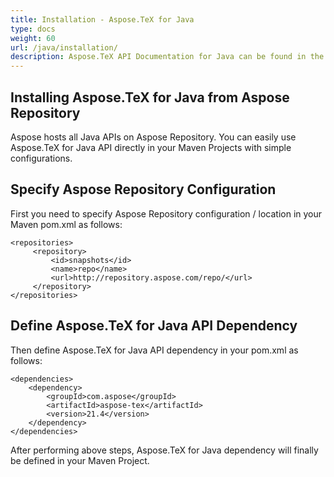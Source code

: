 ```yaml
---
title: Installation - Aspose.TeX for Java
type: docs
weight: 60
url: /java/installation/
description: Aspose.TeX API Documentation for Java can be found in the downloaded ZIP package or gotten from Maven Projects with simple configurations.
---
```


## Installing Aspose.TeX for Java from Aspose Repository
Aspose hosts all Java APIs on Aspose Repository. You can easily use Aspose.TeX for Java API directly in your Maven Projects with simple configurations.

## Specify Aspose Repository Configuration
First you need to specify Aspose Repository configuration / location in your Maven pom.xml as follows:

```
<repositories>
     <repository>
         <id>snapshots</id>
         <name>repo</name>
         <url>http://repository.aspose.com/repo/</url>
     </repository>
</repositories>
```
## Define Aspose.TeX for Java API Dependency
Then define Aspose.TeX for Java API dependency in your pom.xml as follows:
```
<dependencies>
    <dependency>
        <groupId>com.aspose</groupId>
        <artifactId>aspose-tex</artifactId>
        <version>21.4</version>
    </dependency>
</dependencies>
```
After performing above steps, Aspose.TeX for Java dependency will finally be defined in your Maven Project.